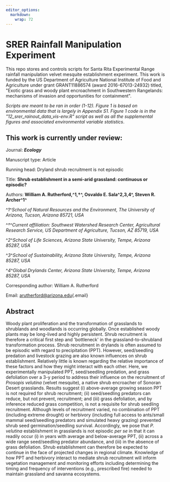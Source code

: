 ```yaml
---
editor_options: 
  markdown: 
    wrap: 72
---
```


# SRER Rainfall Manipulation Experiment

This repo stores and controls scripts for Santa Rita Experimental Range
rainfall manipulation velvet mesquite establishment experiment. This
work is funded by the US Department of Agriculture National Institute of
Food and Agriculture under grant GRANT11886574 (award 2016-67013-24932)
titled, "Exotic grass and woody plant encroachment in Southwestern
Rangelands: mechanisms of invasion and opportunities for containment".

*Scripts are meant to be ran in order (1-12). Figure 1 is based on
environmental data that is largely in Appendix S1. Figure 1 code is in
the "12_srer_rainout_data_vis-env.R" script as well as all the
supplemental figures and associated environmental variable statistics*.

## This work is currently under review:

Journal: ***Ecology***

Manuscript type: Article

Running head: Dryland shrub recruitment is not episodic

Title: **Shrub establishment in a semi-arid grassland: continuous or
episodic?**

Authors: **William A. Rutherford,^1,†^, Osvaldo E. Sala^2,3,4^, Steven
R. Archer^1^**

^*1*^*School of Natural Resources and the Environment, The University of
Arizona, Tucson, Arizona 85721, USA*

^*†*^*Current affiliation: Southwest Watershed Research Center,
Agricultural Research Service, US Department of Agriculture, Tucson, AZ
85719, USA*

^*2*^*School of Life Sciences, Arizona State University, Tempe, Arizona
85287, USA*

^*3*^*School of Sustainability, Arizona State University, Tempe, Arizona
85287, USA*

^*4*^*Global Drylands Center, Arizona State University, Tempe, Arizona
85287, USA*

Corresponding author: William A. Rutherford

Email:
[arutherford\@arizona.edu](mailto:arutherford@arizona.edu){.email}

## Abstract

Woody plant proliferation and the transformation of grasslands to
shrublands and woodlands is occurring globally. Once established woody
plants may be long-lived and highly persistent. Shrub recruitment is
therefore a critical first step and 'bottleneck' in the
grassland-to-shrubland transformation process. Shrub recruitment in
drylands is often assumed to be episodic with regard to precipitation
(PPT). However, seed/seedling predation and livestock grazing are also
known influences on shrub establishment. Relatively little is known
regarding the relative importance of these factors and how they might
interact with each other. Here, we experimentally manipulated PPT,
seed/seedling predation, and grass defoliation over a 3-y period to
address their influence on the recruitment of *Prosopis velutina*
(velvet mesquite), a native shrub encroacher of Sonoran Desert
grasslands. Results suggest (i) above-average growing season PPT is not
required for shrub recruitment; (ii) seed/seedling predators can reduce,
but not prevent, recruitment; and (iii) grass defoliation, and by
inference reduced grass competition, is not a requisite for shrub
seedling recruitment. Although levels of recruitment varied, no
combination of PPT (including extreme drought) or herbivory (including
full access to ants/small mammal seed/seedling predators and simulated
heavy grazing) prevented shrub seed germination/seedling survival.
Accordingly, we pose that *P. velutina* establishment in grasslands is
not episodic *per se* in that it can readily occur (i) in years with
average and below-average PPT, (ii) across a wide range seed/seedling
predator abundance, and (iii) in the absence of grass defoliation. Shrub
establishment can therefore be expected to continue in the face of
projected changes in regional climate. Knowledge of how PPT and
herbivory interact to mediate shrub recruitment will inform vegetation
management and monitoring efforts including determining the timing and
frequency of interventions (e.g., prescribed fire) needed to maintain
grassland and savanna ecosystems.
